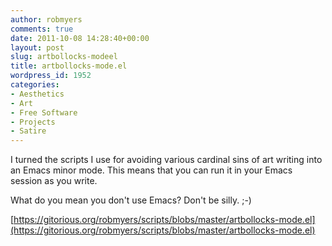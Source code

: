 ```yaml
---
author: robmyers
comments: true
date: 2011-10-08 14:28:40+00:00
layout: post
slug: artbollocks-modeel
title: artbollocks-mode.el
wordpress_id: 1952
categories:
- Aesthetics
- Art
- Free Software
- Projects
- Satire
---
```


I turned the scripts I use for avoiding various cardinal sins of art
writing into an Emacs minor mode. This means that you can run it in your Emacs session as you write.  
  

What do you mean you don't use Emacs? Don't be silly. ;-)  
  
[https://gitorious.org/robmyers/scripts/blobs/master/artbollocks-mode.el](https://gitorious.org/robmyers/scripts/blobs/master/artbollocks-mode.el)  


